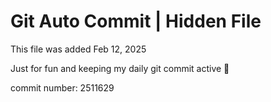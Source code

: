 # Git Auto Commit | Hidden File

This file was added Feb 12, 2025

Just for fun and keeping my daily git commit active 🤪

commit number: 2511629
